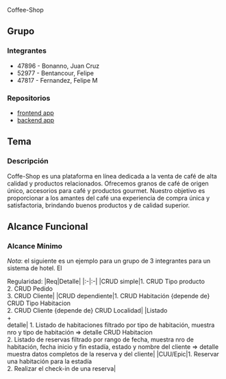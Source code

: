 Coffee-Shop
## Grupo
### Integrantes
* 47896 - Bonanno, Juan Cruz
* 52977 - Bentancour, Felipe
* 47817 - Fernandez, Felipe M 

### Repositorios
* [frontend app](http://hyperlinkToGihubOrGitlab)
* [backend app](http://hyperlinkToGihubOrGitlab)

## Tema
### Descripción
Coffe-Shop es una plataforma en línea dedicada a la venta de café de alta calidad y productos relacionados. Ofrecemos granos de café de origen único, accesorios para café y productos gourmet. Nuestro objetivo es proporcionar a los amantes del café una experiencia de compra única y satisfactoria, brindando buenos productos y de calidad superior.

## Alcance Funcional 

### Alcance Mínimo

*Nota*: el siguiente es un ejemplo para un grupo de 3 integrantes para un sistema de hotel. El 

Regularidad:
|Req|Detalle|
|:-|:-|
|CRUD simple|1. CRUD Tipo producto<br>2. CRUD Pedido<br>3. CRUD Cliente|
|CRUD dependiente|1. CRUD Habitación {depende de} CRUD Tipo Habitacion<br>2. CRUD Cliente {depende de} CRUD Localidad|
|Listado<br>+<br>detalle| 1. Listado de habitaciones filtrado por tipo de habitación, muestra nro y tipo de habitación => detalle CRUD Habitacion<br> 2. Listado de reservas filtrado por rango de fecha, muestra nro de habitación, fecha inicio y fin estadía, estado y nombre del cliente => detalle muestra datos completos de la reserva y del cliente|
|CUU/Epic|1. Reservar una habitación para la estadía<br>2. Realizar el check-in de una reserva|
